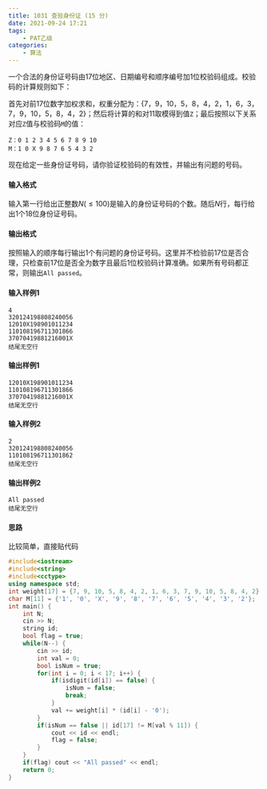 ```yaml
---
title: 1031 查验身份证 (15 分)
date: 2021-09-24 17:21
tags:
    - PAT乙级
categories:
    - 算法
---
```


一个合法的身份证号码由17位地区、日期编号和顺序编号加1位校验码组成。校验码的计算规则如下：

首先对前17位数字加权求和，权重分配为：{7，9，10，5，8，4，2，1，6，3，7，9，10，5，8，4，2}；然后将计算的和对11取模得到值`Z`；最后按照以下关系对应`Z`值与校验码`M`的值：

```
Z：0 1 2 3 4 5 6 7 8 9 10
M：1 0 X 9 8 7 6 5 4 3 2
```

现在给定一些身份证号码，请你验证校验码的有效性，并输出有问题的号码。

#### 输入格式

输入第一行给出正整数$N(≤100)$是输入的身份证号码的个数。随后*N*行，每行给出1个18位身份证号码。

#### 输出格式

按照输入的顺序每行输出1个有问题的身份证号码。这里并不检验前17位是否合理，只检查前17位是否全为数字且最后1位校验码计算准确。如果所有号码都正常，则输出`All passed`。

#### 输入样例1

```in
4
320124198808240056
12010X198901011234
110108196711301866
37070419881216001X
结尾无空行
```

#### 输出样例1

```out
12010X198901011234
110108196711301866
37070419881216001X
结尾无空行
```

#### 输入样例2

```in
2
320124198808240056
110108196711301862
结尾无空行
```

#### 输出样例2

```out
All passed
结尾无空行
```

#### 思路

比较简单，直接贴代码

```c++
#include<iostream>
#include<string>
#include<cctype>
using namespace std;
int weight[17] = {7, 9, 10, 5, 8, 4, 2, 1, 6, 3, 7, 9, 10, 5, 8, 4, 2};
char M[11] = {'1', '0', 'X', '9', '8', '7', '6', '5', '4', '3', '2'};
int main() {
    int N;
    cin >> N;
    string id;
    bool flag = true;
    while(N--) {
        cin >> id;
        int val = 0;
        bool isNum = true;
        for(int i = 0; i < 17; i++) {
            if(isdigit(id[i]) == false) {
                isNum = false;
                break;
            }
            val += weight[i] * (id[i] - '0');
        }
        if(isNum == false || id[17] != M[val % 11]) {
            cout << id << endl;
            flag = false;
        }
    }
    if(flag) cout << "All passed" << endl;
    return 0;
}
```

